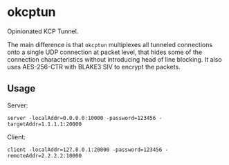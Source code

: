 # okcptun

Opinionated KCP Tunnel.

The main difference is that `okcptun` multiplexes all tunneled connections onto
a single UDP connection at packet level, that hides some of the connection
characteristics without introducing head of line blocking. It also uses
AES-256-CTR with BLAKE3 SIV to encrypt the packets.

## Usage

Server:

```
server -localAddr=0.0.0.0:10000 -password=123456 -targetAddr=1.1.1.1:20000
```

Client:

```
client -localAddr=127.0.0.1:20000 -password=123456 -remoteAddr=2.2.2.2:10000
```
